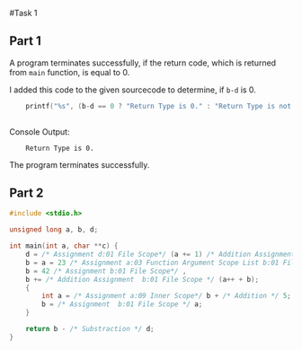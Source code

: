 #Task 1

## Part 1

A program terminates successfully, if the return code, which is returned from `main` function, is equal to 0.

I added this code to the given sourcecode to determine, if `b-d` is 0. 

```c
	printf("%s", (b-d == 0 ? "Return Type is 0." : "Return Type is not 0."));
	
```

Console Output:

```
	Return Type is 0.
```

The program terminates successfully.

## Part 2


```c
#include <stdio.h>

unsigned long a, b, d;

int main(int a, char **c) {
	d = /* Assignment d:01 File Scope*/ (a += 1) /* Addition Assignment a:03 Function Argument Scope List */, (d = /* Assignment d:01 File Scope */ 112);
	b = a = 23 /* Assignment a:03 Function Argument Scope List b:01 File Scope */ ,
	b = 42 /* Assignment b:01 File Scope*/ ,
	b += /* Addition Assignment  b:01 File Scope */ (a++ + b);
	{
		int a = /* Assignment a:09 Inner Scope*/ b + /* Addition */ 5;
		b = /* Assignment  b:01 File Scope */ a;
	}

	return b - /* Substraction */ d;
}
```